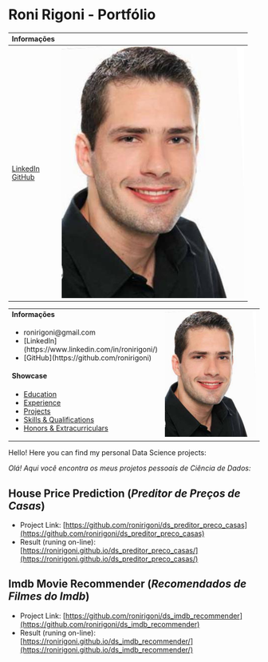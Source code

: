 # Roni Rigoni - Portfólio

| Informações |     |
| ----------- | --- |
| [LinkedIn](https://www.linkedin.com/in/ronirigoni/) <br> [GitHub](https://github.com/ronirigoni) <br> | ![RoniRigoni.jpg](./assets/RoniRigoni.jpg) |

<table>
  <tbody>
    <tr>
      <td><b>Informações</b></td>
      <td width="50%" rowspan="4">
        <img alt="Foto Roni" src="./assets/RoniRigoni.jpg" />
      </td>
    </tr>
    <tr>
      <td>
        <ul>
          <li>ronirigoni@gmail.com</li>
		  <li>[LinkedIn](https://www.linkedin.com/in/ronirigoni/)</li>
		  <li>[GitHub](https://github.com/ronirigoni)</li>
        </ul>
      </td>
    </tr>
    <tr><td><b>Showcase</b></td></tr>
    <tr>
      <td width="50%">
        <ul>
          <li><a href="./pages/education.md">Education</a></li>
          <li><a href="./pages/experience.md">Experience</a></li>
          <li><a href="./pages/projects.md">Projects</a></li>
          <li><a href="./pages/qualifications.md">Skills & Qualifications</a></li>
          <li><a href="./pages/extracurriculars.md">Honors & Extracurriculars</a></li>
        </ul>
      </td>
    </tr>
  </tbody>
</table>

Hello! Here you can find my personal Data Science projects:

*Olá! Aqui você encontra os meus projetos pessoais de Ciência de Dados:*

## House Price Prediction (*Preditor de Preços de Casas*)

- Project Link: [https://github.com/ronirigoni/ds_preditor_preco_casas](https://github.com/ronirigoni/ds_preditor_preco_casas)
- Result (runing on-line): [https://ronirigoni.github.io/ds_preditor_preco_casas/](https://ronirigoni.github.io/ds_preditor_preco_casas/)

## Imdb Movie Recommender (*Recomendados de Filmes do Imdb*)

- Project Link: [https://github.com/ronirigoni/ds_imdb_recommender](https://github.com/ronirigoni/ds_imdb_recommender)
- Result (runing on-line): [https://ronirigoni.github.io/ds_imdb_recommender/](https://ronirigoni.github.io/ds_imdb_recommender/)
